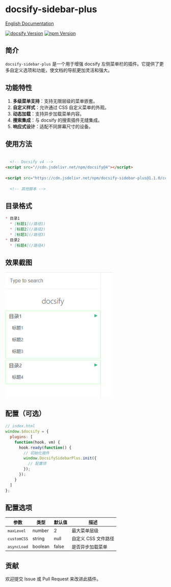 # docsify-sidebar-plus

[English Documentation](README.md)

[![docsify Version](https://img.shields.io/badge/docsify-4.13.1+-9055F6)]() [![npm Version](https://img.shields.io/badge/npm-10.9.2+-blue)]()

## 简介
`docsify-sidebar-plus` 是一个用于增强 docsify 左侧菜单栏的插件。它提供了更多自定义选项和功能，使文档的导航更加灵活和强大。

## 功能特性
1. **多级菜单支持**：支持无限层级的菜单嵌套。
2. **自定义样式**：允许通过 CSS 自定义菜单的外观。
3. **动态加载**：支持异步加载菜单内容。
4. **搜索集成**：与 docsify 的搜索插件无缝集成。
5. **响应式设计**：适配不同屏幕尺寸的设备。

## 使用方法

   ```html

     <!-- Docsify v4 -->
  <script src="//cdn.jsdelivr.net/npm/docsify@4"></script>

  <script src="https://cdn.jsdelivr.net/npm/docsify-sidebar-plus@1.1.0/collapsible-sidebar.min.js"></script>

     <!-- 其他脚本 -->

   ```


## 目录格式
```markdown
* 目录1
  * [标题1](/路径1)
  * [标题2](/路径2)
  * [标题3](/路径3)
* 目录2
  * [标题4](/路径4)
```

## 效果截图
![](./README_CN.png)



## 配置（可选）
```javascript
// index.html
window.$docsify = {
  plugins: [
    function(hook, vm) {
      hook.ready(function() {
        // 初始化插件
        window.DocsifySidebarPlus.init({
          // 配置项
        });
      });
    }
  ]
};
```

## 配置选项
| 参数 | 类型 | 默认值 | 描述 |
|------|------|--------|------|
| `maxLevel` | number | 2 | 最大菜单层级 |
| `customCSS` | string | null | 自定义 CSS 文件路径 |
| `asyncLoad` | boolean | false | 是否异步加载菜单 |

## 贡献
欢迎提交 Issue 或 Pull Request 来改进此插件。
